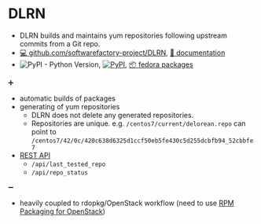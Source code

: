#  DLRN

- DLRN builds and maintains yum repositories following upstream commits from a Git repo.
- [ :computer: github.com/softwarefactory-project/DLRN](https://github.com/softwarefactory-project/DLRN), [ :scroll: documentation](https://dlrn.readthedocs.io/en/latest/intro.html)
- ![PyPI - Python Version](https://img.shields.io/pypi/pyversions/dlrn.svg), [![PyPI](https://img.shields.io/pypi/v/dlrn.svg)](https://pypi.org/project/dlrn/), [ :package: fedora packages](https://src.fedoraproject.org/rpms/dlrn)

:heavy_plus_sign:
- automatic builds of packages
- generating of yum repositories
  - DLRN does not delete any generated repositories.
  - Repositories are unique. e.g. `/centos7/current/delorean.repo` can point to `/centos7/42/0c/420c638d6325d1ccf50eb5fe430c5d255dcbfb94_52cbbfe7`
- [REST API](https://dlrn.readthedocs.io/en/latest/api.html)
  - `/api/last_tested_repo`
  - `/api/repo_status`

:heavy_minus_sign:
- heavily coupled to rdopkg/OpenStack workflow (need to use [RPM Packaging for OpenStack](https://github.com/openstack/rpm-packaging))
